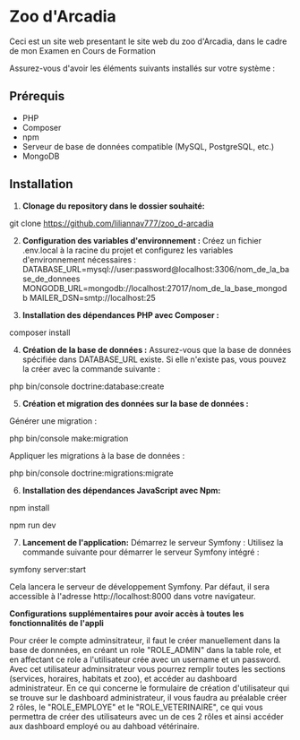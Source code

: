 # Zoo d'Arcadia

Ceci est un site web presentant le site web du zoo d'Arcadia, dans le cadre de mon Examen en Cours de Formation

Assurez-vous d'avoir les éléments suivants installés sur votre système :

## Prérequis 
- PHP 
- Composer
- npm 
- Serveur de base de données compatible (MySQL, PostgreSQL, etc.)
- MongoDB 

## Installation 

1. **Clonage du repository dans le dossier souhaité:** 

git clone https://github.com/liliannav777/zoo_d-arcadia

2. **Configuration des variables d'environnement :** 
Créez un fichier .env.local à la racine du projet et configurez les variables d'environnement nécessaires :
DATABASE_URL=mysql://user:password@localhost:3306/nom_de_la_base_de_donnees
MONGODB_URL=mongodb://localhost:27017/nom_de_la_base_mongodb
MAILER_DSN=smtp://localhost:25

3. **Installation des dépendances PHP avec Composer :** 

composer install

4. **Création de la base de données :** 
Assurez-vous que la base de données spécifiée dans DATABASE_URL existe. Si elle n'existe pas, vous pouvez la créer avec la commande suivante :

php bin/console doctrine:database:create

5. **Création et migration des données sur la base de données :**

Générer une migration :

php bin/console make:migration

Appliquer les migrations à la base de données :

php bin/console doctrine:migrations:migrate

6. **Installation des dépendances JavaScript avec Npm:**

npm install

npm run dev

7. **Lancement de l'application:**
Démarrez le serveur Symfony : Utilisez la commande suivante pour démarrer le serveur Symfony intégré :

symfony server:start

Cela lancera le serveur de développement Symfony. Par défaut, il sera accessible à l'adresse http://localhost:8000 dans votre navigateur.

**Configurations supplémentaires pour avoir accès à toutes les fonctionnalités de l'appli**

Pour créer le compte adminsitrateur, il faut le créer manuellement dans la base de donnnées, en créant un role "ROLE_ADMIN" dans la table role, et en affectant ce role a l'utilisateur crée avec un username et un password. 
Avec cet utilisateur adminsitrateur vous pourrez remplir toutes les sections (services, horaires, habitats et zoo), et accéder au dashboard administrateur.
En ce qui concerne le formulaire de création d'utilisateur qui se trouve sur le dashboard administrateur, il vous faudra au préalable créer 2 rôles, le "ROLE_EMPLOYE" et le "ROLE_VETERINAIRE", ce qui vous permettra de créer des utilisateurs avec un de ces 2 rôles et ainsi accéder aux dashboard employé ou au dahboad vétérinaire.



